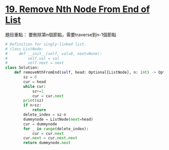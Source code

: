 # [19. Remove Nth Node From End of List](https://leetcode.com/problems/remove-nth-node-from-end-of-list/)

題目重點：
要刪除第n個節點，需要traverse到n-1個節點

```python
# Definition for singly-linked list.
# class ListNode:
#     def __init__(self, val=0, next=None):
#         self.val = val
#         self.next = next
class Solution:
    def removeNthFromEnd(self, head: Optional[ListNode], n: int) -> Optional[ListNode]:
        sz = 0
        cur = head
        while cur:
            sz+=1
            cur = cur.next
        print(sz)
        if n>sz:
            return
        delete_index = sz-n
        dummynode = ListNode(next=head)
        cur = dummynode
        for _ in range(delete_index):
            cur = cur.next
        cur.next = cur.next.next
        return dummynode.next
        
```